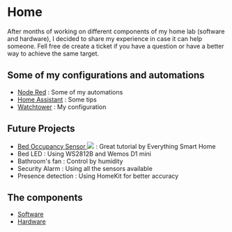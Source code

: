 # Home
After months of working on different components of my home lab (software and hardware), I decided to share my experience in case it can help someone. Fell free de create a ticket if you have a question or have a better way to achieve the same target.


## Some of my configurations and automations ##

- [Node Red](NodeRed) : Some of my automations
- [Home Assistant](HomeAssistant) : Some tips
- [Watchtower](Watchtower) : My configuration


## Future Projects ##

- [Bed Occupancy Sensor ![](https://www.iconninja.com/ico/16/external-link-24402.ico)](https://everythingsmarthome.co.uk/howto/building-a-bed-occupancy-sensor-for-home-assistant/) : Great tutorial by Everything Smart Home
- Bed LED : Using WS2812B and Wemos D1 mini
- Bathroom's fan : Control by humidity
- Security Alarm : Using all the sensors available
- Presence detection : Using HomeKit for better accuracy


## The components ##

- [Software](software.md)
- [Hardware](hardware.md)
